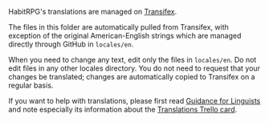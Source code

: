 HabitRPG's translations are managed on [Transifex](https://www.transifex.com/projects/p/habitrpg/).

The files in this folder are automatically pulled from Transifex, with
exception of the original American-English strings which are managed
directly through GitHub in `locales/en`.

When you need to change any text, edit only the files in `locales/en`.
Do not edit files in any other locales directory. You do not need to
request that your changes be translated; changes are automatically
copied to Transifex on a regular basis.

If you want to help with translations, please first read [Guidance for
Linguists](http://habitica.fandom.com/wiki/Guidance_for_Linguists) and
note especially its information about the [Translations Trello
card](https://trello.com/c/SvTsLdRF/12-translations).
